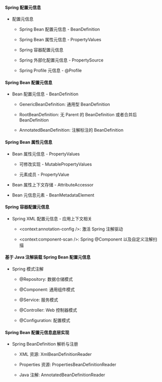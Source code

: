 
#### Spring 配置元信息

* 配置元信息

    * Spring Bean 配置元信息 - BeanDefinition
    
    * Spring Bean 属性元信息 - PropertyValues
    
    * Spring 容器配置元信息
    
    * Spring 外部化配置元信息 - PropertySource
    
    * Spring Profile 元信息 - @Profile
    

#### Spring Bean 配置元信息

* Bean 配置元信息 - BeanDefinition

    * GenericBeanDefinition: 通用型 BeanDefinition
    
    * RootBeanDefinition: 无 Parent 的 BeanDefinition 或者合并后 BeanDefinition
    
    * AnnotatedBeanDefinition: 注解标注的 BeanDefinition
    
    
#### Spring Bean 属性元信息

* Bean 属性元信息 - PropertyValues

    * 可修改实现 - MutablePropertyValues
    
    * 元素成员 - PropertyValue
    
* Bean 属性上下文存储 - AttributeAccessor

* Bean 元信息元素 - BeanMetadataElement


#### Spring 容器配置元信息

* Spring XML 配置元信息 - 应用上下文相关

    * <context:annotation-config />: 激活 Spring 注解驱动
    
    * <context:component-scan />: Spring @Component 以及自定义注解扫描
    


#### 基于 Java 注解装载 Spring Bean 配置元信息

* Spring 模式注解

    * @Repository: 数据仓储模式
    
    * @Component: 通用组件模式
    
    * @Service: 服务模式
    
    * @Controller: Web 控制器模式
    
    * @Configuration: 配置模式
     
     
#### Spring Bean 配置元信息底层实现

* Spring BeanDefinition 解析与注册

    * XML 资源: XmlBeanDefinitionReader
    
    * Properties 资源: PropertiesBeanDefinitionReader
    
    * Java 注解: AnnotatedBeanDefinitionReader